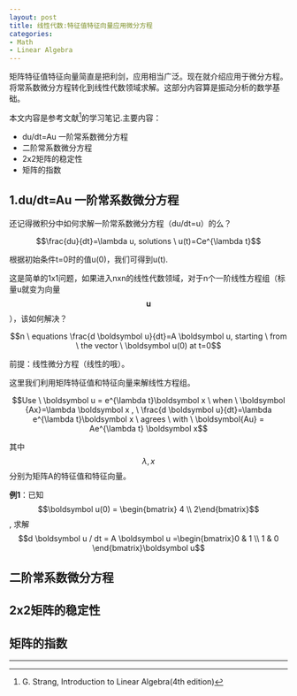 ```yaml
---
layout: post
title: 线性代数:特征值特征向量应用微分方程
categories:
- Math
- Linear Algebra
---
```


矩阵特征值特征向量简直是把利剑，应用相当广泛。现在就介绍应用于微分方程。将常系数微分方程转化到线性代数领域求解。这部分内容算是振动分析的数学基础。

本文内容是参考文献[^1]的学习笔记.主要内容：

- du/dt=Au 一阶常系数微分方程
- 二阶常系数微分方程
- 2x2矩阵的稳定性
- 矩阵的指数

## 1.du/dt=Au 一阶常系数微分方程

还记得微积分中如何求解一阶常系数微分方程（du/dt=u）的么？

$$\frac{du}{dt}=\lambda u, solutions \ u(t)=Ce^{\lambda t}$$

根据初始条件t=0时的值u(0)，我们可得到u(t).

这是简单的1x1问题，如果进入nxn的线性代数领域，对于n个一阶线性方程组（标量u就变为向量$$\boldsymbol u$$），该如何解决？

$$n \ equations \frac{d \boldsymbol u}{dt}=A \boldsymbol u, starting \ from \ the vector \ \boldsymbol u(0) at t=0$$

前提：线性微分方程（线性的哦）。

这里我们利用矩阵特征值和特征向量来解线性方程组。

$$Use \ \boldsymbol u = e^{\lambda t}\boldsymbol x \ when \ \boldsymbol {Ax}=\lambda \boldsymbol x , \ \frac{d \boldsymbol u}{dt}=\lambda e^{\lambda t}\boldsymbol x \ agrees \ with \ \boldsymbol{Au} = Ae^{\lambda t} \boldsymbol x$$

其中$$\lambda , x$$ 分别为矩阵A的特征值和特征向量。

**例1**：已知$$\boldsymbol u(0) = \begin{bmatrix} 4 \\ 2\end{bmatrix}$$, 求解 $$d \boldsymbol u / dt = A \boldsymbol u =\begin{bmatrix}0 & 1 \\ 1 & 0 \end{bmatrix}\boldsymbol u$$

## 二阶常系数微分方程
## 2x2矩阵的稳定性
## 矩阵的指数

---

[^1]:   G. Strang, Introduction to Linear Algebra(4th edition)
